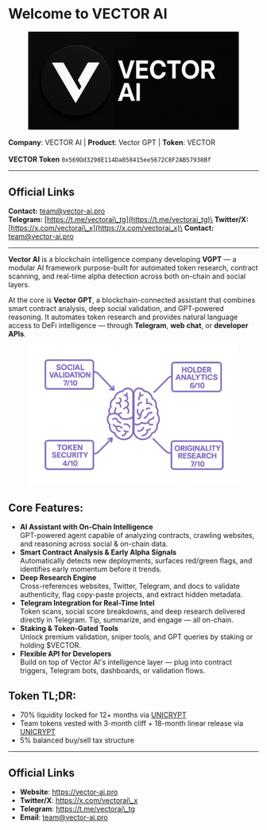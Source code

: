 # Welcome to VECTOR AI

<figure><img src="assets/Untitled design (13).png" alt=""><figcaption></figcaption></figure>

**Company**: VECTOR AI | **Product**: Vector GPT | **Token**: VECTOR\
\
**VECTOR Token** `0x569Dd3298E114Da858415ee5672C8F2AB57938Bf`&#x20;

***

## Official Links

**Contact:** [team@vector-ai.pro](mailto:team@vector-ai.pro)\
**Telegram:** [https://t.me/vectorai\_tg](https://t.me/vectorai_tg)\
**Twitter/X:** [https://x.com/vectorai\_x](https://x.com/vectorai_x)\
**Contact:** team@vector-ai.pro

***

**Vector AI** is a blockchain intelligence company developing **VGPT** — a modular AI framework purpose-built for automated token research, contract scanning, and real-time alpha detection across both on-chain and social layers.

At the core is **Vector GPT**, a blockchain-connected assistant that combines smart contract analysis, deep social validation, and GPT-powered reasoning. It automates token research and provides natural language access to DeFi intelligence — through **Telegram**, **web chat**, or **developer APIs**.

<figure><img src="assets/20250608_2108_Refined Text Display_remix_01jx9dz09ne0avar5414mbjvws.png" alt=""><figcaption></figcaption></figure>

## Core Features:

* **AI Assistant with On-Chain Intelligence**\
  GPT-powered agent capable of analyzing contracts, crawling websites, and reasoning across social & on-chain data.
* **Smart Contract Analysis & Early Alpha Signals**\
  Automatically detects new deployments, surfaces red/green flags, and identifies early momentum before it trends.
* **Deep Research Engine**\
  Cross-references websites, Twitter, Telegram, and docs to validate authenticity, flag copy-paste projects, and extract hidden metadata.
* **Telegram Integration for Real-Time Intel**\
  Token scans, social score breakdowns, and deep research delivered directly in Telegram. Tip, summarize, and engage — all on-chain.
* **Staking & Token-Gated Tools**\
  Unlock premium validation, sniper tools, and GPT queries by staking or holding $VECTOR.
* **Flexible API for Developers**\
  Build on top of Vector AI's intelligence layer — plug into contract triggers, Telegram bots, dashboards, or validation flows.

## Token TL;DR:

* 70% liquidity locked for 12+ months via [UNICRYPT](https://app.uncx.network/lockers/univ2/chain/1/address/0x0a52a68f468719c8ab0bb1c083040c051480680e/lock/0x663a5c229c09b049e36dcc11a9b0d4a8eb9db2140x0a52a68f468719c8ab0bb1c083040c051480680e0)
* Team tokens vested with 3-month cliff + 18-month linear release via [UNICRYPT](https://app.uncx.network/lockers/token/chain/1/address/0x569dd3298e114da858415ee5672c8f2ab57938bf)
* 5% balanced buy/sell tax structure



***

## Official Links

* **Website**: https://vector-ai.pro
* **Twitter/X**: https://x.com/vectorai\_x
* **Telegram**: https://t.me/vectorai\_tg
* **Email**: team@vector-ai.pro
